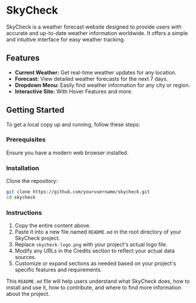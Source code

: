 # SkyCheck

SkyCheck is a weather forecast website designed to provide users with accurate and up-to-date weather information worldwide. It offers a simple and intuitive interface for easy weather tracking.

## Features

- **Current Weather:** Get real-time weather updates for any location.
- **Forecast:** View detailed weather forecasts for the next 7 days.
- **Dropdown Menu:** Easily find weather information for any city or region.
- **Interactive Site:** With Hover Features and more.


## Getting Started

To get a local copy up and running, follow these steps:

### Prerequisites

Ensure you have a modern web browser installed.

### Installation

Clone the repository:

```bash
git clone https://github.com/yourusername/skycheck.git
cd skycheck
```

### Instructions

1. Copy the entire content above.
2. Paste it into a new file named `README.md` in the root directory of your SkyCheck project.
3. Replace `skycheck-logo.png` with your project's actual logo file.
4. Modify any URLs in the Credits section to reflect your actual data sources.
5. Customize or expand sections as needed based on your project's specific features and requirements.

This `README.md` file will help users understand what SkyCheck does, how to install and use it, how to contribute, and where to find more information about the project.
